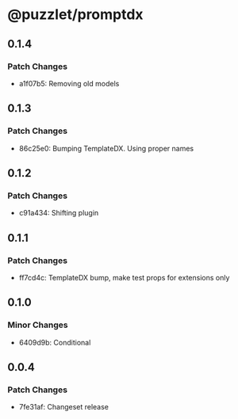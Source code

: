 # @puzzlet/promptdx

## 0.1.4

### Patch Changes

- a1f07b5: Removing old models

## 0.1.3

### Patch Changes

- 86c25e0: Bumping TemplateDX. Using proper names

## 0.1.2

### Patch Changes

- c91a434: Shifting plugin

## 0.1.1

### Patch Changes

- ff7cd4c: TemplateDX bump, make test props for extensions only

## 0.1.0

### Minor Changes

- 6409d9b: Conditional

## 0.0.4

### Patch Changes

- 7fe31af: Changeset release
